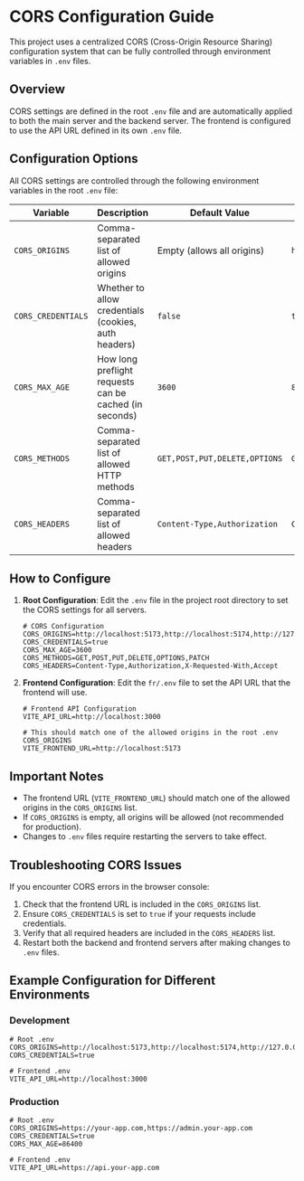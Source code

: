 # CORS Configuration Guide

This project uses a centralized CORS (Cross-Origin Resource Sharing) configuration system that can be fully controlled through environment variables in `.env` files.

## Overview

CORS settings are defined in the root `.env` file and are automatically applied to both the main server and the backend server. The frontend is configured to use the API URL defined in its own `.env` file.

## Configuration Options

All CORS settings are controlled through the following environment variables in the root `.env` file:

| Variable | Description | Default Value | Example |
|----------|-------------|---------------|---------|
| `CORS_ORIGINS` | Comma-separated list of allowed origins | Empty (allows all origins) | `http://localhost:5173,http://localhost:5174` |
| `CORS_CREDENTIALS` | Whether to allow credentials (cookies, auth headers) | `false` | `true` |
| `CORS_MAX_AGE` | How long preflight requests can be cached (in seconds) | `3600` | `86400` |
| `CORS_METHODS` | Comma-separated list of allowed HTTP methods | `GET,POST,PUT,DELETE,OPTIONS` | `GET,POST,PUT,DELETE,OPTIONS,PATCH` |
| `CORS_HEADERS` | Comma-separated list of allowed headers | `Content-Type,Authorization` | `Content-Type,Authorization,X-Requested-With` |

## How to Configure

1. **Root Configuration**: Edit the `.env` file in the project root directory to set the CORS settings for all servers.

   ```
   # CORS Configuration
   CORS_ORIGINS=http://localhost:5173,http://localhost:5174,http://127.0.0.1:5173
   CORS_CREDENTIALS=true
   CORS_MAX_AGE=3600
   CORS_METHODS=GET,POST,PUT,DELETE,OPTIONS,PATCH
   CORS_HEADERS=Content-Type,Authorization,X-Requested-With,Accept
   ```

2. **Frontend Configuration**: Edit the `fr/.env` file to set the API URL that the frontend will use.

   ```
   # Frontend API Configuration
   VITE_API_URL=http://localhost:3000
   
   # This should match one of the allowed origins in the root .env CORS_ORIGINS
   VITE_FRONTEND_URL=http://localhost:5173
   ```

## Important Notes

- The frontend URL (`VITE_FRONTEND_URL`) should match one of the allowed origins in the `CORS_ORIGINS` list.
- If `CORS_ORIGINS` is empty, all origins will be allowed (not recommended for production).
- Changes to `.env` files require restarting the servers to take effect.

## Troubleshooting CORS Issues

If you encounter CORS errors in the browser console:

1. Check that the frontend URL is included in the `CORS_ORIGINS` list.
2. Ensure `CORS_CREDENTIALS` is set to `true` if your requests include credentials.
3. Verify that all required headers are included in the `CORS_HEADERS` list.
4. Restart both the backend and frontend servers after making changes to `.env` files.

## Example Configuration for Different Environments

### Development

```
# Root .env
CORS_ORIGINS=http://localhost:5173,http://localhost:5174,http://127.0.0.1:5173
CORS_CREDENTIALS=true

# Frontend .env
VITE_API_URL=http://localhost:3000
```

### Production

```
# Root .env
CORS_ORIGINS=https://your-app.com,https://admin.your-app.com
CORS_CREDENTIALS=true
CORS_MAX_AGE=86400

# Frontend .env
VITE_API_URL=https://api.your-app.com
```
